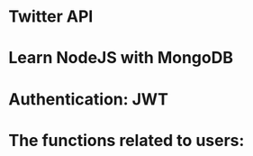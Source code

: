 # Twitter API

# Learn NodeJS with MongoDB

# Authentication: JWT

# The functions related to users:

<!-- Send email to verify account when register successfully -->
<!-- Forgot Password -->
<!-- Reset password -->

